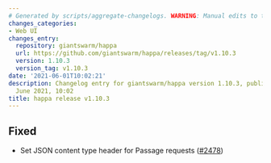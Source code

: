 ```yaml
---
# Generated by scripts/aggregate-changelogs. WARNING: Manual edits to this files will be overwritten.
changes_categories:
- Web UI
changes_entry:
  repository: giantswarm/happa
  url: https://github.com/giantswarm/happa/releases/tag/v1.10.3
  version: 1.10.3
  version_tag: v1.10.3
date: '2021-06-01T10:02:21'
description: Changelog entry for giantswarm/happa version 1.10.3, published on 01
  June 2021, 10:02
title: happa release v1.10.3
---
```


## Fixed

- Set JSON content type header for Passage requests ([#2478](https://github.com/giantswarm/happa/pull/2478))

